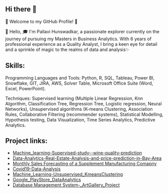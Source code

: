 ## Hi there 👋

🌟 Welcome to my GitHub Profile! 🌟

👋 Hello, 🎓 I'm Pallavi Hunswadkar, a passionate explorer currently on the journey of pursuing my Masters in Business Analytics. With 6 years of professional experience as a Quality Analyst, I bring a keen eye for detail and a sprinkle of magic to the realms of data and analysis✨

## Skills:
Programming Languages and Tools: Python, R, SQL, Tableau, Power BI, Snowflake, GIT, JIRA, AWS, Solver Table, Microsoft Office Suite (Word, Excel, PowerPoint).

Techniques: Supervised learning (Multiple Linear Regression, Knn Algorithm, Classification Tree, Regression Tree, Logistic regression, Neural Networks), Unsupervised algorithms (K-means Clustering, Association Rules, Collaborative Filtering (recommender systems), Statistical Modelling, Hypothesis testing, Data Visualization, Time Series Analytics, Predictive Analytics.

## Project links:
- [Machine_learning-Supervised-study--wine-quality-prediction](https://github.com/phunswadkar/Machine_learning-Supervised-study--wine-quality-prediction)
- [Data-Analytics-Real-Estate-Analysis-and-price-prediction-in-Bay-Area](https://github.com/phunswadkar/Data-Analytics-Real-Estate-Analysis-and-price-prediction-in-Bay-Area)
- [Monthly Sales Forecasting of a Supplement Manufacturing Comapny](https://github.com/phunswadkar/Time_Series_Analytics-Sales-Forecasting)
- [Covid19-Data-Analysis](https://github.com/phunswadkar/Covid19-Data-Analysis)
- [Machine_Learning-Unsupervised_KmeansClustering](https://github.com/phunswadkar/Machine_Learning-Unsupervised_KmeansClustering)
- [Google_PlayStore_DataAnalytics](https://github.com/phunswadkar/Google_PlayStore_DataAnalytics)
- [Database Management System-_ArtGallery_Project](https://github.com/phunswadkar/DBMS_ArtGallery_Project)

